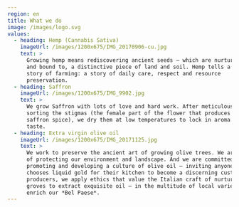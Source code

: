 ```yaml
---
region: en
title: What we do
image: /images/logo.svg
values:
  - heading: Hemp (Cannabis Sativa)
    imageUrl: /images/1200x675/IMG_20170906-cu.jpg
    text: >
      Growing hemp means rediscovering ancient seeds – which are nurtured by,
      and bound to, a distinctive piece of land and soil. Hemp tells a different
      story of farming: a story of daily care, respect and resource
      preservation.
  - heading: Saffron
    imageUrl: /images/1200x675/IMG_9902.jpg
    text: >
      We grow Saffron with lots of love and hard work. After meticulously
      sorting the stigmas (the female part of the flower that produces the
      saffron spice), we dry them at low temperatures to lock in aroma and
      taste.
  - heading: Extra virgin olive oil
    imageUrl: /images/1200x675/IMG_20171125.jpg
    text: >
      We work to preserve the ancient art of growing olive trees. We are mindful
      of protecting our environment and landscape. And we are committed to
      promoting and developing a culture of olive oil – inviting anyone who
      chooses liquid gold for their kitchen to become a discerning customer. As
      producers, we apply ethics that value the Italian craft of nurturing olive
      groves to extract exquisite oil – in the multitude of local varieties that
      enrich our *Bel Paese*.
---
```


